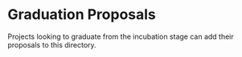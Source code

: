 # Graduation Proposals

Projects looking to graduate from the incubation stage can add their proposals to this directory.
